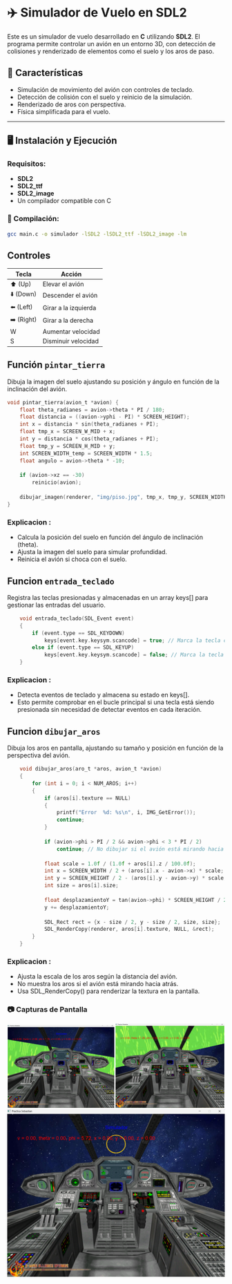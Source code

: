 # ✈️ Simulador de Vuelo en SDL2

Este es un simulador de vuelo desarrollado en **C** utilizando **SDL2**. El programa permite controlar un avión en un entorno 3D, con detección de colisiones y renderizado de elementos como el suelo y los aros de paso.

## 🚀 Características
- Simulación de movimiento del avión con controles de teclado.
- Detección de colisión con el suelo y reinicio de la simulación.
- Renderizado de aros con perspectiva.
- Física simplificada para el vuelo.

---

## 🖥️ Instalación y Ejecución
### Requisitos:
- **SDL2**
- **SDL2_ttf**
- **SDL2_image**
- Un compilador compatible con C

### 🔧 Compilación:
```bash
gcc main.c -o simulador -lSDL2 -lSDL2_ttf -lSDL2_image -lm
```

## Controles

| Tecla | Acción |
|-------|--------|
| ⬆️ (Up) | Elevar el avión |
| ⬇️ (Down) | Descender el avión |
| ⬅️ (Left) | Girar a la izquierda |
| ➡️ (Right) | Girar a la derecha |
| W | Aumentar velocidad |
| S | Disminuir velocidad |

## Función `pintar_tierra`
Dibuja la imagen del suelo ajustando su posición y ángulo en función de la inclinación del avión.
```c
void pintar_tierra(avion_t *avion) {
    float theta_radianes = avion->theta * PI / 180;
    float distancia = ((avion->yphi - PI) * SCREEN_HEIGHT);
    int x = distancia * sin(theta_radianes + PI);
    float tmp_x = SCREEN_W_MID + x;
    int y = distancia * cos(theta_radianes + PI);
    float tmp_y = SCREEN_H_MID + y;
    int SCREEN_WIDTH_temp = SCREEN_WIDTH * 1.5;
    float angulo = avion->theta * -10;

    if (avion->xz == -30)
        reinicio(avion);

    dibujar_imagen(renderer, "img/piso.jpg", tmp_x, tmp_y, SCREEN_WIDTH_temp, 2449.2, angulo);
}
```
### Explicacion :
- Calcula la posición del suelo en función del ángulo de inclinación (theta).
- Ajusta la imagen del suelo para simular profundidad.
- Reinicia el avión si choca con el suelo.

## Funcion `entrada_teclado`
Registra las teclas presionadas y almacenadas en un array keys[] para gestionar las entradas del usuario.
```c
    void entrada_teclado(SDL_Event event)
    {
        if (event.type == SDL_KEYDOWN)
            keys[event.key.keysym.scancode] = true; // Marca la tecla como presionada
        else if (event.type == SDL_KEYUP)
            keys[event.key.keysym.scancode] = false; // Marca la tecla como liberada
    }

```
### Explicacion :
- Detecta eventos de teclado y almacena su estado en keys[].
- Esto permite comprobar en el bucle principal si una tecla está siendo presionada sin necesidad de detectar eventos en cada iteración.


## Funcion `dibujar_aros`
Dibuja los aros en pantalla, ajustando su tamaño y posición en función de la perspectiva del avión.
```c
    void dibujar_aros(aro_t *aros, avion_t *avion)
    {
        for (int i = 0; i < NUM_AROS; i++)
        {
            if (aros[i].texture == NULL)
            {
                printf("Error  %d: %s\n", i, IMG_GetError());
                continue;
            }
            
            if (avion->phi > PI / 2 && avion->phi < 3 * PI / 2)
                continue; // No dibujar si el avión está mirando hacia atrás
    
            float scale = 1.0f / (1.0f + aros[i].z / 100.0f);
            int x = SCREEN_WIDTH / 2 + (aros[i].x - avion->x) * scale;
            int y = SCREEN_HEIGHT / 2 - (aros[i].y - avion->y) * scale;
            int size = aros[i].size;
    
            float desplazamientoY = tan(avion->phi) * SCREEN_HEIGHT / 2;
            y += desplazamientoY;
            
            SDL_Rect rect = {x - size / 2, y - size / 2, size, size};
            SDL_RenderCopy(renderer, aros[i].texture, NULL, &rect);
        }
    }
```
### Explicacion :
- Ajusta la escala de los aros según la distancia del avión.
- No muestra los aros si el avión está mirando hacia atrás.
- Usa SDL_RenderCopy() para renderizar la textura en la pantalla.


### 📷 Capturas de Pantalla


<p align="center">
  <img src="https://github.com/sepun2004/flight_simulator/blob/main/avion_final1.png" alt="Imagen 1" width="49%"/>
  <img src="https://github.com/sepun2004/flight_simulator/blob/main/avion_final2.png" alt="Imagen 2" width="50%"/>
  <img src="https://github.com/sepun2004/flight_simulator/blob/main/avion_final3.png" alt="Imagen 2" width="100%"/>
</p>









